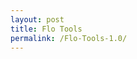 ```yaml
---
layout: post
title: Flo Tools
permalink: /Flo-Tools-1.0/
---
```


<div id="youTubePlayer"></div>

<script>
    var label = 'Flo Tools 1.0 Video';
    var videoId = '-Hu_gTnXMzI';

    var tag = document.createElement('script');
    tag.src = "https://www.youtube.com/iframe_api";
    var firstScriptTag = document.getElementsByTagName('script')[0];
    firstScriptTag.parentNode.insertBefore(tag, firstScriptTag);

    var player;
    function onYouTubeIframeAPIReady() {
        player = new YT.Player('youTubePlayer', {
            videoId: videoId,
            events: {
                'onReady': onPlayerReady,
                'onStateChange': onPlayerStateChange
            }
        });
    }

    function onPlayerReady(event) {
        //event.target.playVideo();
    }

    function onPlayerStateChange(event) {
        if (event.data == YT.PlayerState.PLAYING) {
         if (cleanTime() == 0) {
            ga('send', 'event', 'Videos', 'Play', label);
         } else {
            ga('send', 'event', 'Videos', 'Play', label+' @ ' + cleanTime());
         }
        }

        if (event.data == YT.PlayerState.PAUSED) {
            if (player.getDuration() - player.getCurrentTime() != 0) {
            ga('send', 'event', 'Videos', 'Pause', label+' @ ' + cleanTime());
           }
        }

        if (event.data == YT.PlayerState.ENDED) {
            ga('send', 'event', 'Videos', 'Finished', label);
        }
    }

function cleanTime() {
    return player.getCurrentTime()
}

</script>
